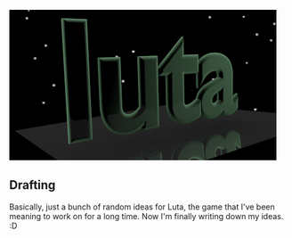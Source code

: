 ![luta](./lutalogo-1.png)

## Drafting

Basically, just a bunch of random ideas for Luta, the game that I've been meaning to work on for a long time. Now I'm finally writing down my ideas. :D
